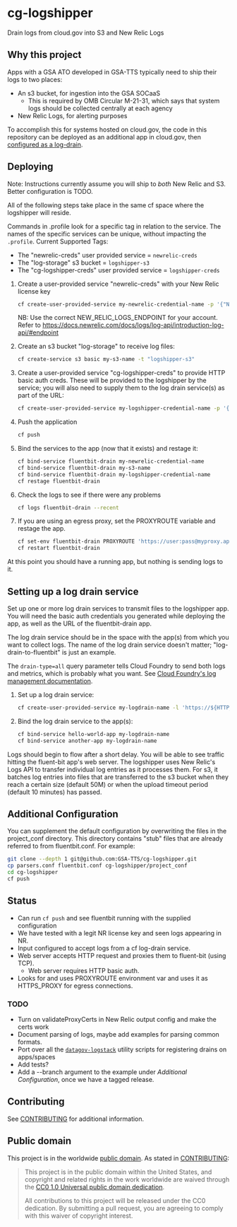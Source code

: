 # cg-logshipper

Drain logs from cloud.gov into S3 and New Relic Logs
## Why this project

Apps with a GSA ATO developed in GSA-TTS typically need to ship their logs to two places:

- An s3 bucket, for ingestion into the GSA SOCaaS
  - This is required by OMB Circular M-21-31, which says that system logs should be collected centrally at each agency
- New Relic Logs, for alerting purposes

To accomplish this for systems hosted on cloud.gov, the code in this repository can be deployed as an additional app in cloud.gov, then [configured as a log-drain](https://docs.cloudfoundry.org/devguide/services/log-management.html#user-provided).

## Deploying

Note: Instructions currently assume you will ship to _both_ New Relic and S3. Better configuration is TODO.

All of the following steps take place in the same cf space where the logshipper will reside.

Commands in .profile look for a specific tag in relation to the service. The names of the specific services can be unique, without impacting the `.profile`.
Current Supported Tags:
- The "newrelic-creds" user provided service = `newrelic-creds`
- The "log-storage" s3 bucket = `logshipper-s3`
- The "cg-logshipper-creds" user provided service = `logshipper-creds`

1. Create a user-provided service "newrelic-creds" with your New Relic license key
    ```sh
    cf create-user-provided-service my-newrelic-credential-name -p '{"NEW_RELIC_LICENSE_KEY":"[your key]", "NEW_RELIC_LOGS_ENDPOINT": "[your endpoint]"}' -t "newrelic-creds"
    ```
    NB: Use the correct NEW_RELIC_LOGS_ENDPOINT for your account. Refer to https://docs.newrelic.com/docs/logs/log-api/introduction-log-api/#endpoint

2. Create an s3 bucket "log-storage" to receive log files:
    ```sh
    cf create-service s3 basic my-s3-name -t "logshipper-s3"
    ```

3. Create a user-provided service "cg-logshipper-creds" to provide HTTP basic auth creds. These will be provided to the logshipper by the service; you will also need to supply them to the log drain service(s) as part of the URL:
    ```sh
    cf create-user-provided-service my-logshipper-credential-name -p '{"HTTP_USER": "Some_username_you_provide", "HTTP_PASS": "Some_password"}' -t "logshipper-creds"
    ```

4. Push the application
    ```sh
    cf push
    ```

5. Bind the services to the app (now that it exists) and restage it:
    ```sh
    cf bind-service fluentbit-drain my-newrelic-credential-name
    cf bind-service fluentbit-drain my-s3-name
    cf bind-service fluentbit-drain my-logshipper-credential-name
    cf restage fluentbit-drain
    ```

6. Check the logs to see if there were any problems
    ```sh
    cf logs fluentbit-drain --recent
    ```

7. If you are using an egress proxy, set the PROXYROUTE variable and restage the app.
    ```sh
    cf set-env fluentbit-drain PROXYROUTE 'https://user:pass@myproxy.app.internal:61443'
    cf restart fluentbit-drain
    ```

At this point you should have a running app, but nothing is sending logs to it.

## Setting up a log drain service

Set up one or more log drain services to transmit files to the logshipper app. You will need the basic auth credentials you generated while deploying the app, as well as the URL of the fluentbit-drain app.

The log drain service should be in the space with the app(s) from which you want to collect logs. The name of the log drain service doesn't matter; "log-drain-to-fluentbit" is just an example.

The `drain-type=all` query parameter tells Cloud Foundry to send both logs and metrics, which is probably what you want. See [Cloud Foundry's log management documentation](https://docs.cloudfoundry.org/devguide/services/log-management.html#:~:text=Where%20%60DRAIN%2DTYPE%2DVALUE%60%20is%20one%20of%20the%20following%3A).

1. Set up a log drain service:
    ```sh
    cf create-user-provided-service my-logdrain-name -l 'https://${HTTP_USER}:${HTTP_PASS}@fluentbit-drain-some-random-words.app.cloud.gov/?drain-type=all'
    ```

2. Bind the log drain service to the app(s):
    ```sh
    cf bind-service hello-world-app my-logdrain-name
    cf bind-service another-app my-logdrain-name
    ```

Logs should begin to flow after a short delay. You will be able to see traffic hitting the fluent-bit app's web server. The logshipper uses New Relic's Logs API to transfer individual log entries as it processes them. For s3, it batches log entries into files that are transferred to the s3 bucket when they reach a certain size (default 50M) or when the upload timeout period (default 10 minutes) has passed.

## Additional Configuration

You can supplement the default configuration by overwriting the files in the project_conf directory. This directory contains "stub" files that are already referred to from fluentbit.conf. For example:

   ```sh
   git clone --depth 1 git@github.com:GSA-TTS/cg-logshipper.git
   cp parsers.conf fluentbit.conf cg-logshipper/project_conf
   cd cg-logshipper
   cf push
   ```

## Status

- Can run `cf push` and see fluentbit running with the supplied configuration
- We have tested with a legit NR license key and seen logs appearing in NR.
- Input configured to accept logs from a cf log-drain service.
- Web server accepts HTTP request and proxies them to fluent-bit (using TCP).
  - Web server requires HTTP basic auth.
- Looks for and uses PROXYROUTE environment var and uses it as HTTPS_PROXY for egress connections.

### TODO

- Turn on validateProxyCerts in New Relic output config and make the certs work
- Document parsing of logs, maybe add examples for parsing common formats.
- Port over all the [`datagov-logstack`](https://github.com/GSA/datagov-logstack) utility scripts for registering drains on apps/spaces
- Add tests?
- Add a --branch argument to the example under *Additional Configuration*, once we have a tagged release.


## Contributing

See [CONTRIBUTING](CONTRIBUTING.md) for additional information.

## Public domain

This project is in the worldwide [public domain](LICENSE.md). As stated in [CONTRIBUTING](CONTRIBUTING.md):

> This project is in the public domain within the United States, and copyright and related rights in the work worldwide are waived through the [CC0 1.0 Universal public domain dedication](https://creativecommons.org/publicdomain/zero/1.0/).
>
> All contributions to this project will be released under the CC0 dedication. By submitting a pull request, you are agreeing to comply with this waiver of copyright interest.
